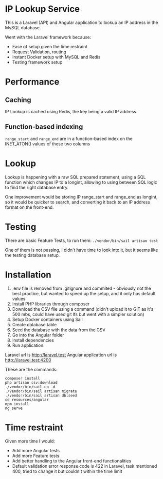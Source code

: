 # IP Lookup Service
This is a Laravel (API) and Angular application to lookup an IP address in the MySQL database.

Went with the Laravel framework because:
- Ease of setup given the time restraint
- Request Validation, routing
- Instant Docker setup with MySQL and Redis
- Testing framework setup

# Performance
## Caching
IP Lookup is cached using Redis, the key being a valid IP address.
## Function-based indexing
`range_start` and `range_end` are in a function-based index on the INET_ATON() values of these two columns

# Lookup
Lookup is happening with a raw SQL prepared statement, using a SQL function which changes IP to a longint, allowing to using between SQL logic to find the right database entry. 

One improvement would be storing IP range_start and range_end as longint, so it would be quicker to search, and converting it back to an IP address format on the front-end.

# Testing
There are basic Feature Tests, to run them:
`./vendor/bin/sail artisan test`

One of them is not passing, I didn't have time to look into it, but it seems like the testing database setup.

# Installation

1. .env file is removed from .gitignore and commited - obviously not the best practice, but wanted to speed up the setup, and it only has default values
2. Install PHP libraries through composer
3. Download the CSV file using a command (didn't upload it to GIT as it's 500 mbs, could have used git lfs but went with a simpler solution)
4. Setup Docker containers using Sail
5. Create database table
6. Seed the database with the data from the CSV
7. Go into the Angular folder
8. Install dependencies
9. Run application

Laravel url is http://laravel.test
Angular application url is http://laravel.test:4200

These are the commands:
```
composer install 
php artisan csv:download
./vendor/bin/sail up -d
./vendor/bin/sail artisan migrate
./vendor/bin/sail artisan db:seed
cd resources/angular
npm install
ng serve
```

# Time restraint
Given more time I would:
- Add more Angular tests
- Add more Feature tests
- Add better handling to the Angular front-end functionalities
- Default validation error response code is 422 in Laravel, task mentioned 400, tried to change it but couldn't within the time limit
